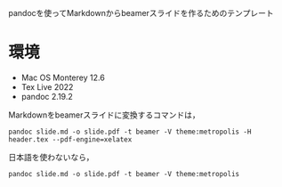 pandocを使ってMarkdownからbeamerスライドを作るためのテンプレート
# 環境

- Mac OS Monterey 12.6
- Tex Live 2022
- pandoc 2.19.2

Markdownをbeamerスライドに変換するコマンドは，
```
pandoc slide.md -o slide.pdf -t beamer -V theme:metropolis -H header.tex --pdf-engine=xelatex
```
日本語を使わないなら，
```
pandoc slide.md -o slide.pdf -t beamer -V theme:metropolis
```
